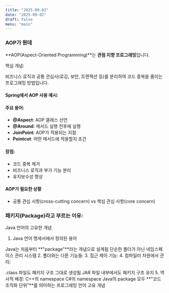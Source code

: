 ```yaml
---
title: "2025-09-02"
date: "2025-09-02"
draft: false
menu: "main"
---
```


### AOP가 뭔데

**AOP(Aspect-Oriented Programming)**는 **관점 지향 프로그래밍**입니다.

핵심 개념: 

비즈니스 로직과 공통 관심사(로깅, 보안, 트랜잭션 등)를 분리하여 코드 중복을 줄이는 프로그래밍 방법입니다.

#### Spring에서 AOP 사용 예시:

#### 주요 용어:

- **@Aspect**: AOP 클래스 선언
- **@Around**: 메서드 실행 전후에 실행  
- **JoinPoint**: AOP가 적용되는 지점
- **Pointcut**: 어떤 메서드에 적용할지 조건

#### 장점:

- 코드 중복 제거
- 비즈니스 로직과 부가 기능 분리
- 유지보수성 향상

#### AOP가 필요한 상황
- 공통 관심 사항(cross-cutting concern) vs 핵심 관심 사항(core concern)

### 패키지(Package)라고 부르는 이유:
Java 언어의 고유한 개념

1. Java 언어 명세서에서 정의된 용어

Java는 처음부터 **"package"**라는 개념으로 설계됨
단순한 폴더가 아닌 네임스페이스 관리 시스템
2. 폴더와는 다른 기능들:
3. 접근 제어 기능:
4. 컴파일러 차원에서 관리:

.class 파일도 패키지 구조 그대로 생성됨
JAR 파일 내부에서도 패키지 구조 유지
5. 역사적 배경:
C++의 namespace
C#의 namespace
Java의 package 모두 **"코드 조직화 단위"**를 의미하는 프로그래밍 언어 고유 개념